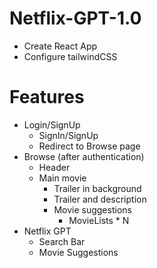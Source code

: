 # Netflix-GPT-1.0

- Create React App
- Configure tailwindCSS

# Features

- Login/SignUp
  - SignIn/SignUp
  - Redirect to Browse page
- Browse (after authentication)
  - Header
  - Main movie
    - Trailer in background
    - Trailer and description
    - Movie suggestions
      - MovieLists \* N
- Netflix GPT
  - Search Bar
  - Movie Suggestions
